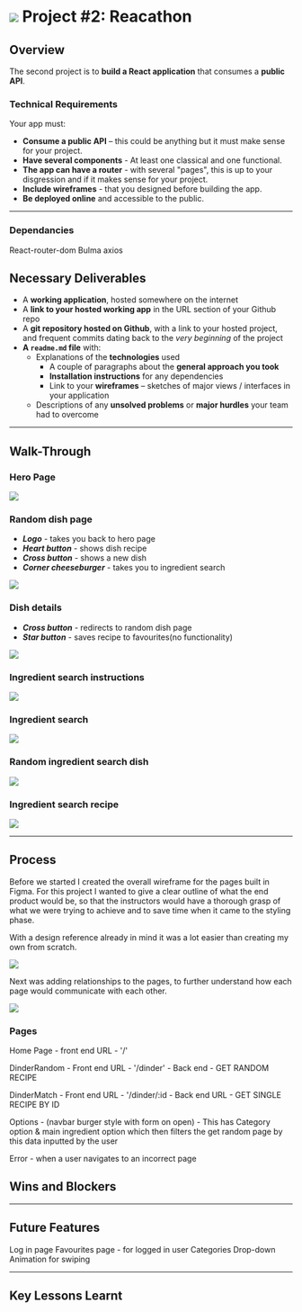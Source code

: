 # ![](https://ga-dash.s3.amazonaws.com/production/assets/logo-9f88ae6c9c3871690e33280fcf557f33.png) Project #2: Reacathon

## Overview

The second project is to **build a React application** that consumes a **public API**.

### Technical Requirements

Your app must:

* **Consume a public API** – this could be anything but it must make sense for your project.
* **Have several components** - At least one classical and one functional.
* **The app can have a router** - with several "pages", this is up to your disgression and if it makes sense for your project.
* **Include wireframes** - that you designed before building the app.
* **Be deployed online** and accessible to the public.

---

### Dependancies
React-router-dom
Bulma
axios

## Necessary Deliverables

* A **working application**, hosted somewhere on the internet
* A **link to your hosted working app** in the URL section of your Github repo
* A **git repository hosted on Github**, with a link to your hosted project, and frequent commits dating back to the _very beginning_ of the project
* **A `readme.md` file** with:
  * Explanations of the **technologies** used
    * A couple of paragraphs about the **general approach you took**
    * **Installation instructions** for any dependencies
    * Link to your **wireframes** – sketches of major views / interfaces in your application
   * Descriptions of any **unsolved problems** or **major hurdles** your team had to overcome

---

## Walk-Through

### Hero Page

<img src="https://imgur.com/r71gXD8.jpg">

### Random dish page
* ***Logo*** - takes you back to hero page
* ***Heart button*** - shows dish recipe
* ***Cross button*** - shows a new dish
* ***Corner cheeseburger*** - takes you to ingredient search

<img src="https://imgur.com/axNd9hd.jpg">

### Dish details
* ***Cross button*** - redirects to random dish page
* ***Star button*** - saves recipe to favourites(no functionality)

<img src="https://imgur.com/hAnslLr.jpg">

### Ingredient search instructions

<img src="https://imgur.com/vSNfDUJ.jpg">

### Ingredient search

<img src="https://imgur.com/VgOqxgG.jpg">

### Random ingredient search dish

<img src="https://imgur.com/JqRcoCq.jpg">

### Ingredient search recipe

<img src="https://imgur.com/UhDqLTa.jpg">

---

## Process

Before we started I created the overall wireframe for the pages built in Figma. For this project I wanted to give a clear outline of what the end product would be, so that the instructors would have a thorough grasp of what we were trying to achieve and to save time when it came to the styling phase.

With a design reference already in mind it was a lot easier than creating my own from scratch. 

<img src="https://imgur.com/Cm3pUA2.jpg">

Next was adding relationships to the pages, to further understand how each page would communicate with each other. 

<img src="https://imgur.com/qGgIl8q.jpg">



### Pages

Home Page - front end URL - '/'

DinderRandom - Front end URL - '/dinder'
             - Back end - GET RANDOM RECIPE

DinderMatch - Front end URL - '/dinder/:id
            - Back end URL - GET SINGLE RECIPE BY ID

Options - (navbar burger style with form on open) - This has Category option & main ingredient option which then filters the get random page by this data inputted by the user

Error - when a user navigates to an incorrect page

## Wins and Blockers

---

## Future Features

Log in page
Favourites page - for logged in user
Categories Drop-down
Animation for swiping

---

## Key Lessons Learnt





